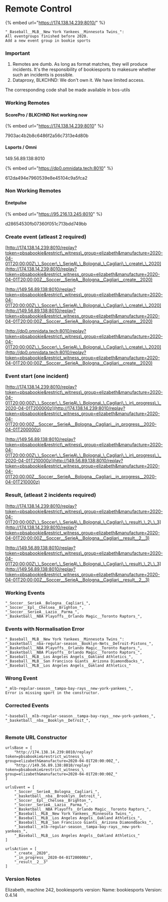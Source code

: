 # Remote Control

{% embed url="https://174.138.14.239:8010/" %}



```text
"_Baseball__MLB__New York Yankees__Minnesota Twins_": 
All eventgroups finished before 2020. 
Add a new event group in bookie sports

```

### 

### Important

1. Remotes are dumb. As long as format matches, they will produce incidents. It's the responsibility of bookiesports to makesure whether such an incidents is possible.
2. Dataproxy, BLKCHND: We don't own it. We have limited access.

The corresponding code shall be made available in bos-utils

### Working Remotes

#### ScorePro / BLKCHND Not working now

{% embed url="https://174.138.14.239:8010" %}

7903ac4b2b8c6486f2a56c7313e4d80b

#### Lsports / Omni

149.56.89.138:8010

{% embed url="https://dp0.omnidata.tech:8010" %}

612da494e7960539e8e45104c9a5fca2

### Non Working Remotes

#### Enetpulse

{% embed url="https://95.216.13.245:8010" %}

d28654530fb07360f051c713bdd749bb

### Create event \(atleast 2 required\)

[http://174.138.14.239:8010/replay?token=pbsabookie&restrict\_witness\_group=elizabeth&manufacture=2020-04-01T20:00:00Z\_\_Soccer\_\_SerieA\_\_Bologna\_\_Cagliari\_\_create\_\_2020](http://174.138.14.239:8010/replay?token=pbsabookie&restrict_witness_group=elizabeth&manufacture=2020-04-01T20:00:00Z__Soccer__SerieA__Bologna__Cagliari__create__2020) 

[http://149.56.89.138:8010/replay?token=pbsabookie&restrict\_witness\_group=elizabeth&manufacture=2020-04-01T20:00:00Z\_\_Soccer\_\_SerieA\_\_Bologna\_\_Cagliari\_\_create\_\_2020](http://149.56.89.138:8010/replay?token=pbsabookie&restrict_witness_group=elizabeth&manufacture=2020-04-01T20:00:00Z__Soccer__SerieA__Bologna__Cagliari__create__2020) 

[http://dp0.omnidata.tech:8010/replay?token=pbsabookie&restrict\_witness\_group=elizabeth&manufacture=2020-04-01T20:00:00Z\_\_Soccer\_\_SerieA\_\_Bologna\_\_Cagliari\_\_create\_\_2020](http://dp0.omnidata.tech:8010/replay?token=pbsabookie&restrict_witness_group=elizabeth&manufacture=2020-04-01T20:00:00Z__Soccer__SerieA__Bologna__Cagliari__create__2020) 

### Event start \(one incident\)

[http://174.138.14.239:8010/replay?token=pbsabookie&restrict\_witness\_group=elizabeth&manufacture=2020-04-01T20:00:00Z\_\_Soccer\_\_SerieA\_\_Bologna\_\_Cagliari\_\_in\_progress\_\_2020-04-01T200000z](http://174.138.14.239:8010/replay?token=pbsabookie&restrict_witness_group=elizabeth&manufacture=2020-04-01T20:00:00Z__Soccer__SerieA__Bologna__Cagliari__in_progress__2020-04-01T200000z)

[http://149.56.89.138:8010/replay?token=pbsabookie&restrict\_witness\_group=elizabeth&manufacture=2020-04-01T20:00:00Z\_\_Soccer\_\_SerieA\_\_Bologna\_\_Cagliari\_\_in\_progress\_\_2020-04-01T210000z](http://149.56.89.138:8010/replay?token=pbsabookie&restrict_witness_group=elizabeth&manufacture=2020-04-01T20:00:00Z__Soccer__SerieA__Bologna__Cagliari__in_progress__2020-04-01T210000z)

### Result, \(atleast 2 incidents required\)

[http://174.138.14.239:8010/replay?token=pbsabookie&restrict\_witness\_group=elizabeth&manufacture=2020-04-01T20:00:00Z\_\_Soccer\_\_SerieA\_\_Bologna\_\_Cagliari\_\_result\_\_2\_\_3](http://174.138.14.239:8010/replay?token=pbsabookie&restrict_witness_group=elizabeth&manufacture=2020-04-01T20:00:00Z__Soccer__SerieA__Bologna__Cagliari__result__2__3)

[http://149.56.89.138:8010/replay?token=pbsabookie&restrict\_witness\_group=elizabeth&manufacture=2020-04-01T20:00:00Z\_\_Soccer\_\_SerieA\_\_Bologna\_\_Cagliari\_\_result\_\_2\_\_3](http://149.56.89.138:8010/replay?token=pbsabookie&restrict_witness_group=elizabeth&manufacture=2020-04-01T20:00:00Z__Soccer__SerieA__Bologna__Cagliari__result__2__3)



### Working Events

```text
"_Soccer__SerieA__Bologna__Cagliari_",
"_Soccer__Epl__Chelsea__Brighton_",
"_Soccer__SerieA__Lazio__Parma_",
"_Basketball__NBA Playoffs__Orlando Magic__Toronto Raptors_",

```

### Events with Normalisation Error

```text
"_Baseball__MLB__New York Yankees__Minnesota Twins_": 
"_basketball__nba-regular-season__Booklyn-Nets__Detroit-Pistons_", 
"_Basketball__NBA Playoffs__Orlando Magic__Toronto Raptors_",
"_Basketball__NBA Playoffs__Orlando Magic__Toronto Raptors_",
"_Baseball__MLB__Los Angeles Angels__Oakland Athletics_",
"_Baseball__MLB__San Francisco Giants__Arizona Diamondbacks_",
"_Baseball__MLB__Los Angeles Angels__Oakland Athletics_"
```

### Wrong Event

```text
"_mlb-regular-season__tampa-bay-rays__new-york-yankees_",
Error is missing sport in the constructor.
```

### Corrected Events

```text
"-baseball__mlb-regular-season__tampa-bay-rays__new-york-yankees_",
"_basketball__nba__Booklyn__Detroit_", 


```

### Remote URL Constructor

```text
urlsBase = [
    "http://174.138.14.239:8010/replay?token=pbsabookie&restrict_witness_\
group=elizabeth&manufacture=2020-04-01T20:00:00Z_",
    "http://149.56.89.138:8010/replay?token=pbsabookie&restrict_witness_\
group=elizabeth&manufacture=2020-04-01T20:00:00Z_"
]

urlsEvent = [
    "_Soccer__SerieA__Bologna__Cagliari_",
    "_basketball__nba__Brooklyn__Detroit_",
    "_Soccer__Epl__Chelsea__Brighton_",
    "_Soccer__SerieA__Lazio__Parma_",
    "_Basketball__NBA Playoffs__Orlando Magic__Toronto Raptors_",
    "_Baseball__MLB__New York Yankees__Minnesota Twins_",
    "_Baseball__MLB__Los Angeles Angels__Oakland Athletics_",
    "_Baseball__MLB__San Francisco Giants__Arizona Diamondbacks_",
    "_baseball__mlb-regular-season__tampa-bay-rays__new-york-yankees_",
    "_Baseball__MLB__Los Angeles Angels__Oakland Athletics_"
]

urlsAction = [
    "_create__2020",
    "_in_progress__2020-04-01T200000z",
    "_result__2__3"
]

```

### 

### Version Notes

Elizabeth, machine 242, bookiesports version: Name: bookiesports Version: 0.4.14



